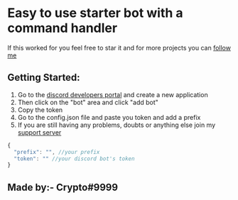 # Easy to use starter bot with a command handler 
If this worked for you feel free to star it and for more projects you can [follow me](https://github.com/Crypto195)

## Getting Started:

1. Go to the [discord developers portal](https://discord.com/developers/applications) and create a new application 
2. Then click on the "bot" area and click "add bot"
3. Copy the token
4. Go to the config.json file and paste you token and add a prefix
5. If you are still having any problems, doubts or anything else join my [support server](https://discord.gg/a68HDQgkc8)

```js
{
  "prefix": "", //your prefix
  "token": "" //your discord bot's token
}
```
## Made by:- Crypto#9999
